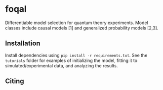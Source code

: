 # foqal
Differentiable model selection for quantum theory experiments.
Model classes include causal models [1] and generalized probability models [2,3].

## Installation
Install dependencies using `pip install -r requirements.txt`.
See the `tutorials` folder for examples of initializing the model, fitting it to simulated/experimental data, and 
analyzing the results.

## Citing
